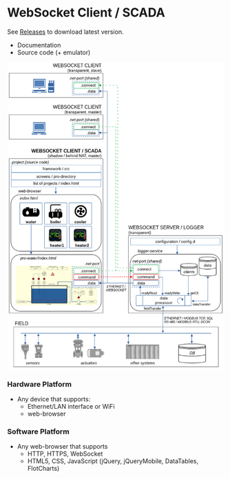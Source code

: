 # WebSocket Client / SCADA

See [Releases](https://github.com/atgroup09/websocket-scada-client/releases) to download latest version.

- Documentation
- Source code (+ emulator)

![scheme](./images/scheme.png)

### Hardware Platform

- Any device that supports:
  - Ethernet/LAN interface or WiFi
  - web-browser

### Software Platform

- Any web-browser that supports
  - HTTP, HTTPS, WebSocket
  - HTML5, CSS, JavaScript (jQuery, jQueryMobile, DataTables, FlotCharts)
